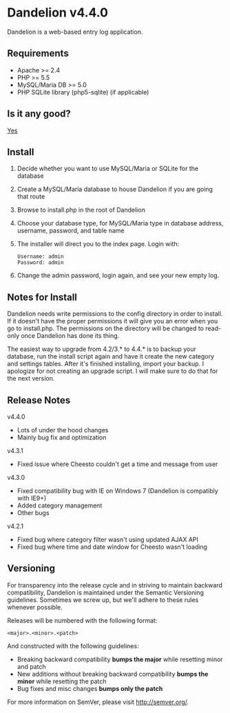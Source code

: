 Dandelion v4.4.0
================

Dandelion is a web-based entry log application.

Requirements
------------

* Apache >= 2.4
* PHP >= 5.5
* MySQL/Maria DB >= 5.0
* PHP SQLite library (php5-sqlite) (if applicable)

Is it any good?
---------------

[Yes](https://news.ycombinator.com/item?id=3067434)

Install
-------

1. Decide whether you want to use MySQL/Maria or SQLite for the database
2. Create a MySQL/Maria database to house Dandelion if you are going that route
3. Browse to install.php in the root of Dandelion
4. Choose your database type, for MySQL/Maria type in database address, username, password, and table name
5. The installer will direct you to the index page. Login with:

   ```
   Username: admin
   Password: admin
   ```

6. Change the admin password, login again, and see your new empty log.

Notes for Install
-----------------

Dandelion needs write permissions to the config directory in order to install. If it doesn't have the proper permissions it will give you an error when you go to install.php. The permissions on the directory will be changed to read-only once Dandelion has done its thing.

The easiest way to upgrade from 4.2/3.* to 4.4.* is to backup your database, run the install script again and have it create the new category and settings tables. After it's finished installing, import your backup. I apologize for not creating an upgrade script. I will make sure to do that for the next version.

Release Notes
-------------

v4.4.0

- Lots of under the hood changes
- Mainly bug fix and optimization

v4.3.1

- Fixed issue where Cheesto couldn't get a time and message from user

v4.3.0

- Fixed compatibility bug with IE on Windows 7 (Dandelion is compatibly with IE9+)
- Added category management
- Other bugs

v4.2.1

- Fixed bug where category filter wasn't using updated AJAX API
- Fixed bug where time and date window for Cheesto wasn't loading

Versioning
----------

For transparency into the release cycle and in striving to maintain backward compatibility, Dandelion is maintained under the Semantic Versioning guidelines. Sometimes we screw up, but we'll adhere to these rules whenever possible.

Releases will be numbered with the following format:

`<major>.<minor>.<patch>`

And constructed with the following guidelines:

- Breaking backward compatibility **bumps the major** while resetting minor and patch
- New additions without breaking backward compatibility **bumps the minor** while resetting the patch
- Bug fixes and misc changes **bumps only the patch**

For more information on SemVer, please visit <http://semver.org/>.
